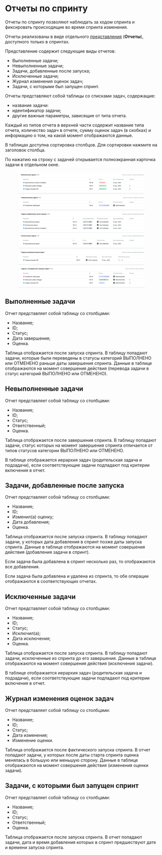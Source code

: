 # Отчеты по спринту

Отчеты по спринту позволяют наблюдать за ходом спринта и фиксировать происходящие во время спринта изменения.

Отчеты реализованы в виде отдельного [представления](https://docs.teamstorm.io/rukovodstva/rukovodstvo-polzovatelya-teamstorm/rabota-s-zadachami/predstavlenie-zadach) (**Отчеты**), доступного только в спринтах.

Представление содержит следующие виды отчетов:

* Выполненные задачи;
* Невыполненные задачи;
* Задачи, добавленные после запуска;
* Исключенные задачи;
* Журнал изменения оценок задач;
* Задачи, с которыми был запущен спринт.

Отчеты представляют собой таблицы со списками задач, содержащие:

* название задачи:
* идентификатор задачи;
* другие важные параметры, зависящие от типа отчета.

Каждый из типов отчета в верхней части содержит название типа отчета, количество задач в отчете, сумму оценок задач (в скобках) и информацию о том, на какой момент отображаются данные.

В таблицах доступна сортировка столбцов. Для сортировки нажмите на заголовок столбца.

По нажатию на строку с задачей открывается полноэкранная карточка задачи в отдельном окне.&#x20;

<figure><img src="../../../../../.gitbook/assets/изображение (1) (1).png" alt=""><figcaption></figcaption></figure>

## Выполненные задачи

Отчет представляет собой таблицу со столбцами:

* Название;
* ID;
* Статус;
* Дата завершения;
* Оценка.

Таблица отображается после запуска спринта. В таблицу попадают задачи, которые были переведены в статусы категорий ВЫПОЛНЕНО или ОТМЕНЕНО раньше даты завершения спринта. Данные в таблице отображаются на момент совершения действия (перевода задачи в статус  категорий ВЫПОЛНЕНО или ОТМЕНЕНО).

## Невыполненные задачи

Отчет представляет собой таблицу со столбцами:

* Название;
* ID;
* Статус;
* Ответственный;
* Оценка.

Таблица отображается после завершения спринта. В таблицу попадают задачи, статус которых на момент завершения спринта отличается от типов статусов категории ВЫПОЛНЕНО или ОТМЕНЕНО.

В таблице отображается иерархия задач (родительская задача и подзадачи), если соответствующие задачи подпадают под критерии включения в отчет.

## Задачи, добавленные после запуска

Отчет представляет собой таблицу со столбцами:

* Название;
* ID;
* Изменил(а) оценку;
* Дата добавления;
* Оценка.

Таблица отображается после запуска спринта. В таблицу попадают задачи, у которых дата добавления в спринт позже даты запуска спринта. Данные в таблице отображаются на момент совершения действия (добавления задачи в спринт).&#x20;

Если задача была добавлена в спринт несколько раз, то отображаются все добавления.

Если задача была добавлена и удалена из спринта, то обе операции отображаются в соответствующих отчетах.

## Исключенные задачи

Отчет представляет собой таблицу со столбцами:

* Название;
* ID;
* Статус;
* Исключил(а);
* Дата исключения;
* Оценка.

Таблица отображается после запуска спринта. В таблицу попадают задачи, исключенные из спринта до его завершения. Данные в таблице отображаются на момент совершения действия (исключения задачи).

В таблице отображается иерархия задач (родительская задача и подзадачи), если соответствующие задачи подпадают под критерии включения в отчет.

## Журнал изменения оценок задач

Отчет представляет собой таблицу со столбцами:

* Название;
* ID;
* Статус;
* Дата изменения;
* Изменение оценки.

Таблица отображается после фактического запуска спринта. В отчет попадают задачи, у которых после даты старта спринта оценка менялась в большую или меньшую сторону. Данные в таблице отображаются на момент совершения действия (изменения оценки задачи).

## Задачи, с которыми был запущен спринт

Отчет представляет собой таблицу со столбцами:

* Название;
* ID;
* Статус;
* Ответственный;
* Оценка.&#x20;

Таблица отображается после запуска спринта. В отчет попадают задачи, дата и время добавления которых в спринт предшествуют дате и времени запуска спринта.


